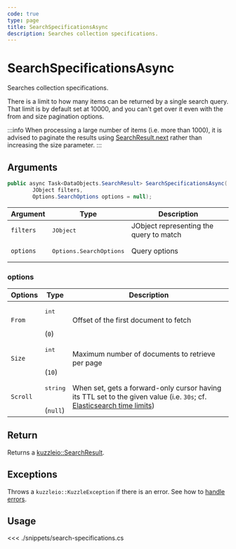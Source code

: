 ```yaml
---
code: true
type: page
title: SearchSpecificationsAsync
description: Searches collection specifications.
---
```


# SearchSpecificationsAsync

Searches collection specifications.

There is a limit to how many items can be returned by a single search query.
That limit is by default set at 10000, and you can't get over it even with the from and size pagination options.

:::info
When processing a large number of items (i.e. more than 1000), it is advised to paginate the results using [SearchResult.next](/sdk/csharp/2/core-classes/search-result/next) rather than increasing the size parameter.
:::


## Arguments

```csharp
public async Task<DataObjects.SearchResult> SearchSpecificationsAsync(
        JObject filters,
        Options.SearchOptions options = null);
```

| Argument  | Type                             | Description                             |
|-----------|----------------------------------|-----------------------------------------|
| `filters` | <pre>JObject</pre>               | JObject representing the query to match |
| `options` | <pre>Options.SearchOptions</pre> | Query options                           |

### options

| Options  | Type                           | Description                                                                                                                                                                                                          |
|----------|--------------------------------|----------------------------------------------------------------------------------------------------------------------------------------------------------------------------------------------------------------------|
| `From`   | <pre>int</pre><br/>(`0`)       | Offset of the first document to fetch                                                                                                                                                                                |
| `Size`   | <pre>int</pre><br/>(`10`)      | Maximum number of documents to retrieve per page                                                                                                                                                                     |
| `Scroll` | <pre>string</pre><br/>(`null`) | When set, gets a forward-only cursor having its TTL set to the given value (i.e. `30s`; cf. [Elasticsearch time limits](https://www.elastic.co/guide/en/elasticsearch/reference/5.6/common-options.html#time-units)) |

## Return

Returns a [kuzzleio::SearchResult](/sdk/csharp/2/core-classes/search-result).

## Exceptions

Throws a `kuzzleio::KuzzleException` if there is an error. See how to [handle errors](/sdk/csharp/2/essentials/error-handling).

## Usage

<<< ./snippets/search-specifications.cs
